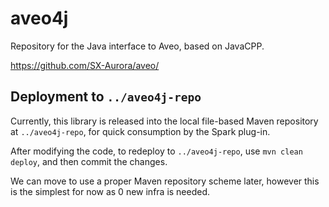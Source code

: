 # aveo4j

Repository for the Java interface to Aveo, based on JavaCPP.

https://github.com/SX-Aurora/aveo/

## Deployment to `../aveo4j-repo`

Currently, this library is released into the local file-based Maven repository at `../aveo4j-repo`, for quick
consumption by the Spark plug-in.

After modifying the code, to redeploy to `../aveo4j-repo`, use `mvn clean deploy`, and then commit the changes.

We can move to use a proper Maven repository scheme later, however this is the simplest for now as 0 new infra is
needed.
